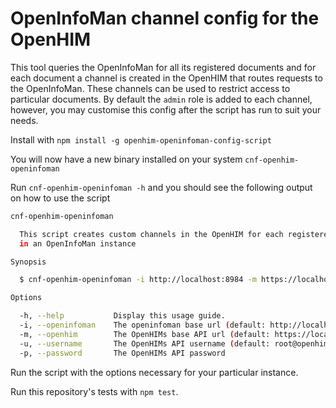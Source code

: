 OpenInfoMan channel config for the OpenHIM
==========================================

This tool queries the OpenInfoMan for all its registered documents and for each document a channel is created in the OpenHIM that routes requests to the OpenInfoMan. These channels can be used to restrict access to particular documents. By default the `admin` role is added to each channel, however, you may customise this config after the script has run to suit your needs.

Install with `npm install -g openhim-openinfoman-config-script`

You will now have a new binary installed on your system `cnf-openhim-openinfoman`

Run `cnf-openhim-openinfoman -h` and you should see the following output on how to use the script

```sh
cnf-openhim-openinfoman

  This script creates custom channels in the OpenHIM for each registered document
  in an OpenInfoMan instance

Synopsis

  $ cnf-openhim-openinfoman -i http://localhost:8984 -m https://localhost:8080 -u root@openhim.org -p password

Options

  -h, --help           Display this usage guide.
  -i, --openinfoman    The openinfoman base url (default: http://localhost:8984)
  -m, --openhim        The OpenHIMs base API url (default: https://localhost:8080)
  -u, --username       The OpenHIMs API username (default: root@openhim.org)
  -p, --password       The OpenHIMs API password

```

Run the script with the options necessary for your particular instance.

Run this repository's tests with `npm test`.

